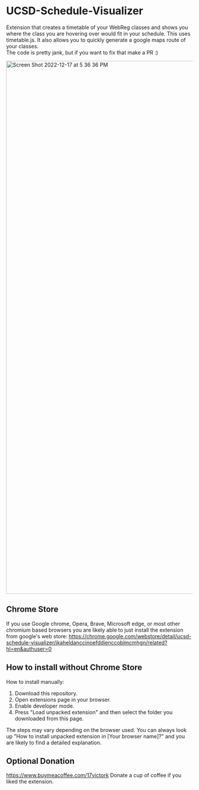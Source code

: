 # UCSD-Schedule-Visualizer
  
Extension that creates a timetable of your WebReg classes and shows you where the class you are hovering over would fit in your schedule. This uses timetable.js. It also allows you to quickly generate a google maps route of your classes.  
The code is pretty jank, but if you want to fix that make a PR :)  

<img width="1439" alt="Screen Shot 2022-12-17 at 5 36 36 PM" src="https://user-images.githubusercontent.com/34536619/208273354-9537f582-fc3f-483c-99ee-8d3ae8581bdb.png">

## Chrome Store

  If you use Google chrome, Opera, Brave, Microsoft edge, or most other chromium based browsers you are likely able to just install the extension from google's web store: https://chrome.google.com/webstore/detail/ucsd-schedule-visualizer/jkaheldanccinoefddienccoblmcmhgn/related?hl=en&authuser=0
  
## How to install without Chrome Store
How to install manually:  
1. Download this repository.  
2. Open extensions page in your browser.  
3. Enable developer mode.  
4. Press "Load unpacked extension" and then select the folder you downloaded from this page.  
  
  The steps may vary depending on the browser used. You can always look up "How to install unpacked extension in [Your browser name]?" and you are likely to find a detailed explanation.


## Optional Donation
https://www.buymeacoffee.com/17victork
Donate a cup of coffee if you liked the extension.
